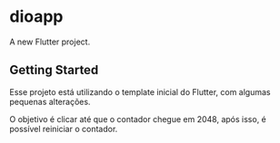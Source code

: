 # dioapp

A new Flutter project.

## Getting Started

Esse projeto está utilizando o template inicial do Flutter, com algumas pequenas alterações.

O objetivo é clicar até que o contador chegue em 2048, após isso, é possível reiniciar o contador.
